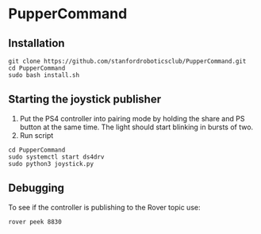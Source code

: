 # PupperCommand
## Installation
```shell
git clone https://github.com/stanfordroboticsclub/PupperCommand.git
cd PupperCommand
sudo bash install.sh
```
## Starting the joystick publisher
1. Put the PS4 controller into pairing mode by holding the share and PS button at the same time. The light should start blinking in bursts of two. 
2. Run script
```shell
cd PupperCommand
sudo systemctl start ds4drv
sudo python3 joystick.py
```

## Debugging 
To see if the controller is publishing to the Rover topic use: 
```shell
rover peek 8830
```
